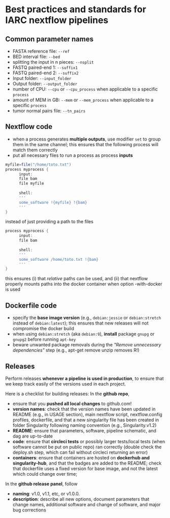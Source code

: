 # Best practices and standards for IARC nextflow pipelines

## Common parameter names

- FASTA reference file: `--ref`
- BED interval file: `--bed`
- splitting the input in n pieces: `--nsplit`
- FASTQ paired-end 1: `--suffix1`
- FASTQ paired-end 2: `--suffix2`
- Input folder: `--input_folder`
- Output folder: `--output_folder`
- number of CPU: `--cpu` or `--cpu_process` when applicable to a specific `process`
- amount of MEM in GB: `--mem` or `--mem_process` when applicable to a specific `process`
- tumor normal pairs file: `--tn_pairs`


## Nextflow code

- when a process generates **multiple outputs**, use modifier `set` to group them in the same channel; this ensures that the following process will match them correctly
- put all necessary files to run a process as process **inputs**
```groovy
myfile=file("/home/toto.txt") 
process myprocess {
      input:
      file bam
      file myfile
            
      shell:
      '''
      some_software !{myfile} !{bam}
      '''
}
```
instead of just providing a path to the files
```groovy
process myprocess {
      input:
      file bam
            
      shell:
      '''
      some_software /home/toto.txt !{bam}
      '''
}
```
this ensures (i) that *relative* paths can be used, and (ii) that nextflow properly mounts paths into the docker container when option -with-docker is used

## Dockerfile code

- specify the **base image version** (e.g., `debian:jessie` or `debian:stretch` instead of `debian:latest`); this ensures that new releases will not compromise the docker build
- when using `debian:stretch` (aka `debian:9`), **install** package `gnupg` or `gnupg2` before running `apt-key`
- beware unwanted package removals during the *"Remove unnecessary dependencies"* step (e.g., apt-get remove unzip removes R!)

## Releases

Perform releases **whenever a pipeline is used in production**, to ensure that we keep track easily of the versions used in each project. 

Here is a checklist for building releases:
In the **github repo**,
- ensure that you **pushed all local changes** to github.com!
- **version names**: check that the version names have been updated in README (e.g., in USAGE section), main nextflow script, nextflow.config profiles, dockerfile, and that a new singularity file has been created in folder Singularity following naming convention (e.g., Singularity.v1.2)
- **README**: ensure that parameters, software, pipeline schematic, and dag are up-to-date
- **code**: ensure that **circleci tests** or possibly larger tests/local tests (when software cannot be put on public repo) ran correctly (double check the deploy.sh step, which can fail without circleci returning an error)
- **containers**: ensure that containers are hosted on **dockerhub and singularity-hub**, and that the badges are added to the README; check that dockerfile uses a fixed version for base image, and not the latest which could change over time;

In the **github release panel**, follow
- **naming**: v1.0, v1.1, etc, or v1.0.0.
- **description**: describe all new options, document parameters that change names, additional software and change of software, and major bug corrections
